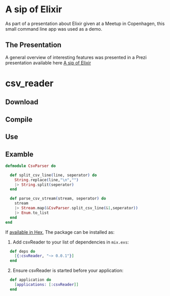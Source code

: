 # A sip of Elixir
As part of a presentation about Elixir given at a Meetup in Copenhagen, this small command line app was used as a demo.

## The Presentation
A general overview of interesting features was  presented in a Prezi presentation available here [A sip of Elixir](http://prezi.com/t8zxmnn8xazc/?utm_campaign=share&utm_medium=copy)  
 
# csv_reader

## Download

## Compile

## Use 



## Examble
```elixir
defmodule CsvParser do

  def split_csv_line(line, seperator) do
    String.replace(line,"\n","")
    |> String.split(seperator)
  end

  def parse_csv_stream(stream, seperator) do
    stream
    |> Stream.map(&CsvParser.split_csv_line(&1,seperator))
    |> Enum.to_list
  end
end
```
If [available in Hex](https://hex.pm/docs/publish), The package can be installed as:

  1. Add csvReader to your list of dependencies in `mix.exs`:
```elixir
  def deps do
    [{:csvReader, "~> 0.0.1"}]
  end
```
  2. Ensure csvReader is started before your application:
```elixir
  def application do
    [applications: [:csvReader]]
  end
```
